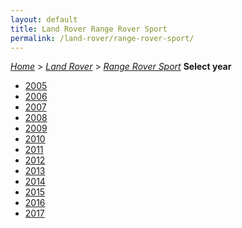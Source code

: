 ```yaml
---
layout: default
title: Land Rover Range Rover Sport
permalink: /land-rover/range-rover-sport/
---
```

[*Home*](/) > [*Land Rover*](/land-rover/) > [*Range Rover Sport*](/land-rover/range-rover-sport/)
**Select year**
- [2005](/land-rover/range-rover-sport/2005/)
- [2006](/land-rover/range-rover-sport/2006/)
- [2007](/land-rover/range-rover-sport/2007/)
- [2008](/land-rover/range-rover-sport/2008/)
- [2009](/land-rover/range-rover-sport/2009/)
- [2010](/land-rover/range-rover-sport/2010/)
- [2011](/land-rover/range-rover-sport/2011/)
- [2012](/land-rover/range-rover-sport/2012/)
- [2013](/land-rover/range-rover-sport/2013/)
- [2014](/land-rover/range-rover-sport/2014/)
- [2015](/land-rover/range-rover-sport/2015/)
- [2016](/land-rover/range-rover-sport/2016/)
- [2017](/land-rover/range-rover-sport/2017/)